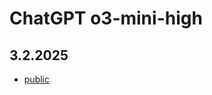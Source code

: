 # ChatGPT o3-mini-high

## 3.2.2025

- [public](https://chatgpt.com/share/e/67a10540-6120-800b-a459-21d2d1b2aa8d)

<!-- https://chatgpt.com/c/67a0f7f2-90f8-800b-9442-05a569739e74 -->
